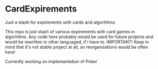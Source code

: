 # CardExpirements
Just a stash for expirements with cards and algorhitms.

This repo is just stash of various expirements with card games in algorhitms.
Any code here probably would be used for future projects and would be rewritten in other languaged, if i have to.
IMPORTANT! Keep in mind that it's not stable project at all, so reorganisations would be often here!

Currently working on implementation of Poker